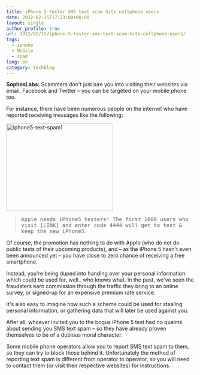 ```yaml
---
title: iPhone 5 tester SMS text scam hits cellphone users
date: 2012-02-15T17:23:00+00:00
layout: single
author_profile: true
url: 2012/02/15/iphone-5-tester-sms-text-scam-hits-cellphone-users/
tags:
  - iphone
  - Mobile
  - spam
lang: en
category: techblog
---
```

**SophosLabs:** Scammers don't just lure you into visiting their websites via email, Facebook and Twitter – you can be targeted on your mobile phone too. 

For instance, there have been numerous people on the internet who have reported receiving messages like the following: 

[<img title="iphone5-text-spam1" border="0" alt="iphone5-text-spam1" src="http://lh3.ggpht.com/-PfAOqe1sX-w/Tzvi5pFZgII/AAAAAAAAEyQ/7Nc3WKrmvTM/iphone5-text-spam1_thumb%25255B6%25255D.jpg?imgmax=800" width="285" height="234" />](http://lh6.ggpht.com/-zCNu0JLGpVw/TzvizTl1WPI/AAAAAAAAEyI/0EQa9aG0Fus/s1600-h/iphone5-text-spam1%25255B5%25255D.jpg) 

> <tt>Apple needs iPhone5 testers! The first 1000 users who visit [LINK] and enter code 4444 will get to test & keep the new iPhone5.</tt>

Of course, the promotion has nothing to do with Apple (who do not do public tests of their upcoming products), and – as the iPhone 5 hasn't even been announced yet – you have close to zero chance of receiving a free smartphone. 

Instead, you're being duped into handing over your personal information which could be used for, well.. who knows what. In the past, we've seen the fraudsters earn commission through the traffic they bring to an online survey, or signed-up for an expensive premium rate service. 

It's also easy to imagine how such a scheme could be used for stealing personal information, or gathering data that will later be used against you. 

After all, whoever invited you to the bogus iPhone 5 test had no qualms about sending you SMS text spam – so they have already proven themselves to be of a dubious moral character. 

Some mobile phone operators allow you to report SMS text spam to them, so they can try to block those behind it. Unfortunately the method of reporting text spam is different from operator to operator, so you will need to contact them (or visit their respective websites) for instructions.
